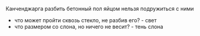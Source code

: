 Канченджарга
разбить бетонный пол яйцом нельзя
подружиться с ними
- что может пройти сквозь стекло, не разбив его? - свет
- что размером со слона, но ничего не весит? - тень слона

